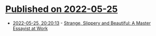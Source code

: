 # [Published on 2022-05-25](index.md)

* [2022-05-25, 20:20:13](https://news.ycombinator.com/item?id=31509990) - [Strange, Slippery and Beautiful: A Master Essayist at Work](https://www.nytimes.com/2022/05/24/books/review/-uncollected-essays-of-elizabeth-hardwick.html)
